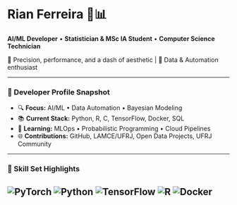 # Rian Ferreira 🧠📊
**AI/ML Developer** • **Statistician & MSc IA Student** • **Computer Science Technician**

🎯 Precision, performance, and a dash of aesthetic  | 🧪 Data & Automation enthusiast  


---

### 🔧 Developer Profile Snapshot

- 🔍 **Focus:** AI/ML • Data Automation • Bayesian Modeling
- 📚 **Current Stack:** Python, R, C, TensorFlow, Docker, SQL
- 🧠 **Learning:** MLOps • Probabilistic Programming • Cloud Pipelines
- 🌐 **Contributions:** GitHub, LAMCE/UFRJ, Open Data Projects, UFRJ Community

---

### 🌌 Skill Set Highlights
![PyTorch](https://img.shields.io/badge/PyTorch-EE4C2C?style=for-the-badge&logo=pytorch&logoColor=white)
![Python](https://img.shields.io/badge/Python-333?style=for-the-badge&logo=python&logoColor=FFD43B)
![TensorFlow](https://img.shields.io/badge/TensorFlow-333?style=for-the-badge&logo=tensorflow&logoColor=FF6F00)
![R](https://img.shields.io/badge/R-333?style=for-the-badge&logo=r&logoColor=75AADB)
![Docker](https://img.shields.io/badge/Docker-333?style=for-the-badge&logo=docker&logoColor=0db7ed)
---
